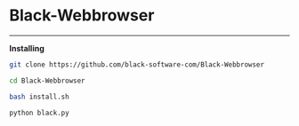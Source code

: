 # Black-Webbrowser
<hr>

**Installing**
``` sh
git clone https://github.com/black-software-com/Black-Webbrowser

cd Black-Webbrowser

bash install.sh

python black.py
```
<br>

